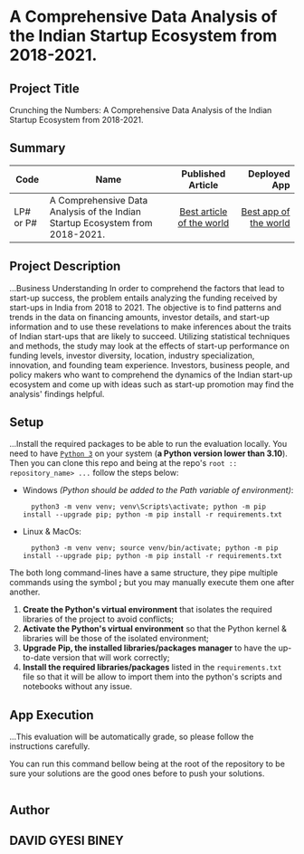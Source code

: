 #  A Comprehensive Data Analysis of the Indian Startup Ecosystem from 2018-2021.

## Project Title
Crunching the Numbers: A Comprehensive Data Analysis of the Indian Startup Ecosystem from 2018-2021.

## Summary
| Code      | Name        | Published Article |  Deployed App |
|-----------|-------------|:-------------:|------:|
| LP# or P# | A Comprehensive Data Analysis of the Indian Startup Ecosystem from 2018-2021. |  [Best article of the world](/) | [Best app of the world](/) |

## Project Description
...Business Understanding
In order to comprehend the factors that lead to start-up success, the problem entails analyzing the funding received by start-ups in India from 2018 to 2021. The objective is to find patterns and trends in the data on financing amounts, investor details, and start-up information and to use these revelations to make inferences about the traits of Indian start-ups that are likely to succeed. Utilizing statistical techniques and methods, the study may look at the effects of start-up performance on funding levels, investor diversity, location, industry specialization, innovation, and founding team experience. Investors, business people, and policy makers who want to comprehend the dynamics of the Indian start-up ecosystem and come up with ideas such as start-up promotion may find the analysis' findings helpful.

## Setup
...Install the required packages to be able to run the evaluation locally.
You need to have [`Python 3`](https://www.python.org/) on your system (**a Python version lower than 3.10**). Then you can clone this repo and being at the repo's `root :: repository_name> ...`  follow the steps below:


- Windows *(Python should be added to the Path variable of environment)*:
        
        python3 -m venv venv; venv\Scripts\activate; python -m pip install --upgrade pip; python -m pip install -r requirements.txt  

- Linux & MacOs:
        
        python3 -m venv venv; source venv/bin/activate; python -m pip install --upgrade pip; python -m pip install -r requirements.txt

The both long command-lines have a same structure, they pipe multiple commands using the symbol **;** but you may manually execute them one after another.

1. **Create the Python's virtual environment** that isolates the required libraries of the project to avoid conflicts;
2. **Activate the Python's virtual environment** so that the Python kernel & libraries will be those of the isolated environment;
3. **Upgrade Pip, the installed libraries/packages manager** to have the up-to-date version that will work correctly;
4. **Install the required libraries/packages** listed in the `requirements.txt` file so that it will be allow to import them into the python's scripts and notebooks without any issue.

## App Execution
...This evaluation will be automatically grade, so please follow the instructions carefully. 

You can run this command bellow being at the root of the repository to be sure your solutions are the good ones before to push your solutions.
```command
```

## Author
## DAVID GYESI BINEY

